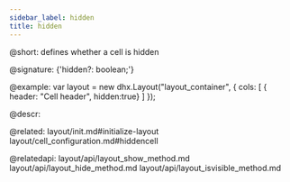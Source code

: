 ```yaml
---
sidebar_label: hidden
title: hidden
---          
```


@short: defines whether a cell is hidden

@signature: {'hidden?: boolean;'}

@example: 
var layout = new dhx.Layout("layout_container", {
    cols: [
      { header: "Cell header", hidden:true}
    ]
});



@descr: 


@related: layout/init.md#initialize-layout
layout/cell_configuration.md#hiddencell

@relatedapi: 
layout/api/layout_show_method.md
layout/api/layout_hide_method.md
layout/api/layout_isvisible_method.md
